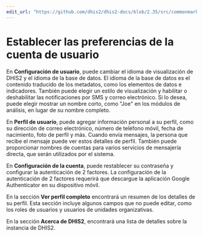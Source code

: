 ```yaml
---
edit_url: "https://github.com/dhis2/dhis2-docs/blob/2.35/src/commonmark/en/content/user/set-user-account-preferences.md"
---
```


# Establecer las preferencias de la cuenta de usuario

<!--DHIS2-SECTION-ID:user_account_preferences-->

En **Configuración de usuario**, puede cambiar el idioma de visualización de DHIS2 y 
el idioma de la base de datos. El idioma de la base de datos es el contenido traducido 
de los metadatos, como los elementos de datos e indicadores. También puede 
elegir un estilo de visualización y habilitar o deshabilitar las notificaciones por SMS y 
correo electrónico. Si lo desea, puede elegir mostrar un nombre corto, 
como "Joe" en los módulos de análisis, en lugar de su nombre completo.

En **Perfil de usuario**, puede agregar información personal a su perfil,
como su dirección de correo electrónico, número de teléfono móvil, fecha de nacimiento, foto 
de perfil y más. Cuando envía mensajes, la persona que recibe el mensaje puede ver estos
detalles de perfil. También puede proporcionar nombres de cuentas para varios servicios de
mensajería directa, que serán utilizados por el sistema.

En **Configuración de la cuenta**, puede restablecer su contraseña y configurar la autenticación de 2 factores. 
La configuración de la autenticación  de 2 factores requerirá que 
descargue la aplicación Google Authenticator en su dispositivo móvil.

En la sección **Ver perfil completo** encontrará un resumen de los detalles de su perfil. 
Esta sección incluye algunos campos que no puede editar, 
como los roles de usuarios y usuarios de unidades organizativas.


En la sección **Acerca de DHIS2**, encontrará una lista de detalles sobre la instancia de DHIS2.

